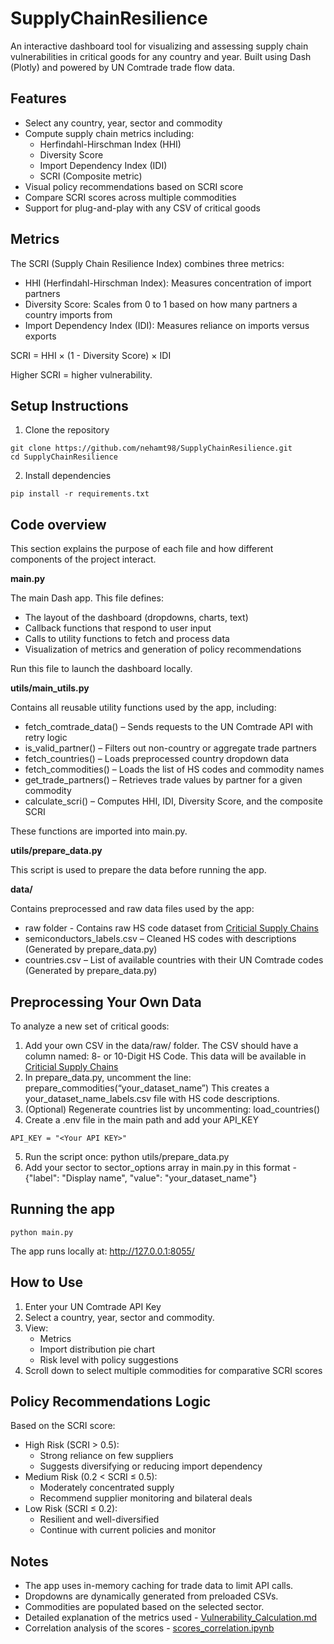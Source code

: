 # SupplyChainResilience
An interactive dashboard tool for visualizing and assessing supply chain vulnerabilities in critical goods for any country and year.
Built using Dash (Plotly) and powered by UN Comtrade trade flow data.

## Features
- Select any country, year, sector and commodity
- Compute supply chain metrics including:
    - Herfindahl-Hirschman Index (HHI)
    - Diversity Score
    - Import Dependency Index (IDI)
    - SCRI (Composite metric)
- Visual policy recommendations based on SCRI score
- Compare SCRI scores across multiple commodities
- Support for plug-and-play with any CSV of critical goods

## Metrics
The SCRI (Supply Chain Resilience Index) combines three metrics:
- HHI (Herfindahl-Hirschman Index): Measures concentration of import partners
- Diversity Score: Scales from 0 to 1 based on how many partners a country imports from
- Import Dependency Index (IDI): Measures reliance on imports versus exports

SCRI = HHI × (1 - Diversity Score) × IDI

Higher SCRI = higher vulnerability.

## Setup Instructions
1. Clone the repository
```
git clone https://github.com/nehamt98/SupplyChainResilience.git
cd SupplyChainResilience
```
2. Install dependencies
```
pip install -r requirements.txt
```
## Code overview
This section explains the purpose of each file and how different components of the project interact.

**main.py**

The main Dash app. This file defines:
- The layout of the dashboard (dropdowns, charts, text)
- Callback functions that respond to user input
- Calls to utility functions to fetch and process data
- Visualization of metrics and generation of policy recommendations

Run this file to launch the dashboard locally.

**utils/main_utils.py**

Contains all reusable utility functions used by the app, including:
- fetch_comtrade_data() – Sends requests to the UN Comtrade API with retry logic
- is_valid_partner() – Filters out non-country or aggregate trade partners
- fetch_countries() – Loads preprocessed country dropdown data
- fetch_commodities() – Loads the list of HS codes and commodity names
- get_trade_partners() – Retrieves trade values by partner for a given commodity
- calculate_scri() – Computes HHI, IDI, Diversity Score, and the composite SCRI

These functions are imported into main.py.

**utils/prepare_data.py**

This script is used to prepare the data before running the app.

**data/**

Contains preprocessed and raw data files used by the app:
- raw folder - Contains raw HS code dataset from [Criticial Supply Chains](https://www.trade.gov/data-visualization/draft-list-critical-supply-chains)
- semiconductors_labels.csv – Cleaned HS codes with descriptions (Generated by prepare_data.py)
- countries.csv – List of available countries with their UN Comtrade codes (Generated by prepare_data.py)

## Preprocessing Your Own Data
To analyze a new set of critical goods:
1. Add your own CSV in the data/raw/ folder.
The CSV should have a column named: 8- or 10-Digit HS Code. This data will be available in [Criticial Supply Chains](https://www.trade.gov/data-visualization/draft-list-critical-supply-chains)
2. In prepare_data.py, uncomment the line:
prepare_commodities(“your_dataset_name”)
This creates a your_dataset_name_labels.csv file with HS code descriptions.
3. (Optional) Regenerate countries list by uncommenting:
load_countries()
4. Create a .env file in the main path and add your API_KEY
```
API_KEY = "<Your API KEY>"
```
5. Run the script once:
python utils/prepare_data.py
6. Add your sector to sector_options array in main.py in this format - {"label": "Display name", "value": "your_dataset_name"}

## Running the app
```
python main.py
```
The app runs locally at: http://127.0.0.1:8055/

## How to Use
1. Enter your UN Comtrade API Key
2.	Select a country, year, sector and commodity.
3.	View:
    - Metrics
	- Import distribution pie chart
	- Risk level with policy suggestions
4.	Scroll down to select multiple commodities for comparative SCRI scores

## Policy Recommendations Logic
Based on the SCRI score:
- High Risk (SCRI > 0.5):
	- Strong reliance on few suppliers
	- Suggests diversifying or reducing import dependency
- Medium Risk (0.2 < SCRI ≤ 0.5):
	- Moderately concentrated supply
	- Recommend supplier monitoring and bilateral deals
- Low Risk (SCRI ≤ 0.2):
	- Resilient and well-diversified
	- Continue with current policies and monitor

## Notes
- The app uses in-memory caching for trade data to limit API calls.
- Dropdowns are dynamically generated from preloaded CSVs.
- Commodities are populated based on the selected sector.
- Detailed explanation of the metrics used - [Vulnerability_Calculation.md](docs/Vulnerability_Calculation.md)
- Correlation analysis of the scores - [scores_correlation.ipynb](notebooks/scores_correlation.ipynb)

